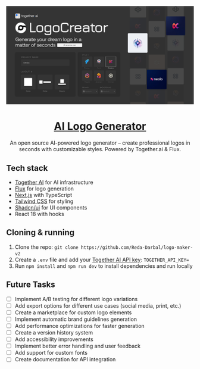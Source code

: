 <a href="https://www.aigenlogo.io">
  <img alt="AI Logo Generator" src="./public/og-image.png">
  <h1 align="center">AI Logo Generator</h1>
</a>

<p align="center">
  An open source AI-powered logo generator – create professional logos in seconds with customizable styles. Powered by Together.ai & Flux.
</p>

## Tech stack

- [Together AI](https://www.together.ai/) for AI infrastructure
- [Flux](https://api.together.ai/signin?redirectUrl=/playground/image/black-forest-labs/FLUX.1.1-pro) for logo generation
- [Next.js](https://nextjs.org/) with TypeScript
- [Tailwind CSS](https://tailwindcss.com/) for styling
- [Shadcn/ui](https://ui.shadcn.com/) for UI components
- React 18 with hooks

## Cloning & running

1. Clone the repo: `git clone https://github.com/Reda-Darbal/logo-maker-v2`
2. Create a `.env` file and add your [Together AI API key](https://www.together.ai/): `TOGETHER_API_KEY=`
3. Run `npm install` and `npm run dev` to install dependencies and run locally

## Future Tasks

- [ ] Implement A/B testing for different logo variations
- [ ] Add export options for different use cases (social media, print, etc.)
- [ ] Create a marketplace for custom logo elements
- [ ] Implement automatic brand guidelines generation
- [ ] Add performance optimizations for faster generation
- [ ] Create a version history system
- [ ] Add accessibility improvements
- [ ] Implement better error handling and user feedback
- [ ] Add support for custom fonts
- [ ] Create documentation for API integration
